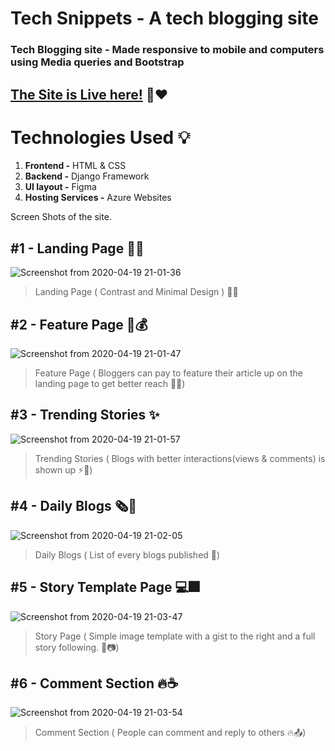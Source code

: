 # Tech Snippets - A tech blogging site
### Tech Blogging site - Made responsive to mobile and computers using Media queries and Bootstrap

## [The Site is Live here!](http://tech-snippets.azurewebsites.net/) :100::hearts:

# Technologies Used :bulb:
1. **Frontend -** HTML & CSS
2. **Backend -** Django Framework
3. **UI layout -** Figma
4. **Hosting Services -** Azure Websites


Screen Shots of the site.
## #1 - Landing Page :black_heart::100:
![Screenshot from 2020-04-19 21-01-36](https://user-images.githubusercontent.com/56084840/79692107-f9682c00-8280-11ea-88b5-154b1c5eeb1a.png)

> Landing Page ( Contrast and Minimal Design ) :art::metal:

## #2 - Feature Page :tada::moneybag:
![Screenshot from 2020-04-19 21-01-47](https://user-images.githubusercontent.com/56084840/79692124-13097380-8281-11ea-9c32-4df94b649b04.png)

> Feature Page ( Bloggers can pay to feature their article up on the landing page to get better reach :100::star2:)

## #3 - Trending Stories :sparkles:
![Screenshot from 2020-04-19 21-01-57](https://user-images.githubusercontent.com/56084840/79692125-169cfa80-8281-11ea-8152-15272475eb94.png)

> Trending Stories ( Blogs with better interactions(views & comments) is shown up :zap::drum:)


## #4 - Daily Blogs :newspaper_roll::stars:
![Screenshot from 2020-04-19 21-02-05](https://user-images.githubusercontent.com/56084840/79692126-1a308180-8281-11ea-8b3e-e58018cd6d49.png)

> Daily Blogs ( List of every blogs published :newspaper:)

## #5 - Story Template Page :computer::fireworks:
![Screenshot from 2020-04-19 21-03-47](https://user-images.githubusercontent.com/56084840/79692127-1d2b7200-8281-11ea-9e16-5b527409079f.png)

> Story Page ( Simple image template with a gist to the right and a full story following. :bookmark_tabs::camera:)

## #6 - Comment Section :fire::coffee:
![Screenshot from 2020-04-19 21-03-54](https://user-images.githubusercontent.com/56084840/79692129-20266280-8281-11ea-9344-0cd08eb0c5ec.png)

> Comment Section ( People can comment and reply to others :fire::outbox_tray:)



